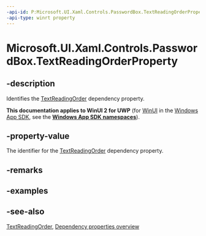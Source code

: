 ```yaml
---
-api-id: P:Microsoft.UI.Xaml.Controls.PasswordBox.TextReadingOrderProperty
-api-type: winrt property
---
```


<!-- Property syntax
public Windows.UI.Xaml.DependencyProperty TextReadingOrderProperty { get; }
-->

# Microsoft.UI.Xaml.Controls.PasswordBox.TextReadingOrderProperty

## -description
Identifies the [TextReadingOrder](passwordbox_textreadingorder.md) dependency property.

**This documentation applies to WinUI 2 for UWP** (for [WinUI](/windows/apps/winui/winui3/) in the [Windows App SDK](/windows/apps/windows-app-sdk/), see the **[Windows App SDK namespaces](/windows/windows-app-sdk/api/winrt/)**).

## -property-value
The identifier for the [TextReadingOrder](passwordbox_textreadingorder.md) dependency property.

## -remarks

## -examples

## -see-also
[TextReadingOrder](passwordbox_textreadingorder.md), [Dependency properties overview](/windows/uwp/xaml-platform/dependency-properties-overview)
